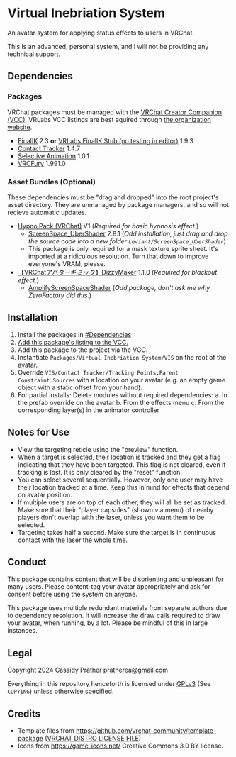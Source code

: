 # Virtual Inebriation System

An avatar system for applying status effects to users in VRChat.

This is an advanced, personal system, and I will not be providing any technical support.

## Dependencies

### Packages

VRChat packages must be managed with the [VRChat Creator Companion (VCC)](https://vcc.docs.vrchat.com/).
VRLabs VCC listings are best aquired through [the organization website](https://vrlabs.dev/packages/).

* [FinalIK](https://assetstore.unity.com/packages/tools/animation/final-ik-14290) 2.3 **or** [VRLabs FinalIK Stub (no testing in editor)](https://github.com/VRLabs/Final-IK-Stub) 1.9.3
* [Contact Tracker](https://github.com/VRLabs/Contact-Tracker) 1.4.7
* [Selective Animation](https://github.com/VRLabs/Selective-Animation) 1.0.1
* [VRCFury](https://vrcfury.com/) 1.991.0

### Asset Bundles (Optional)

These dependencies must be "drag and dropped" into the root project's asset directory. They are unmanaged by package managers, and so will not recieve automatic updates.

* [Hypno Pack (VRChat)](https://illuminatedvr.gumroad.com/l/hypnopack) V1 (_Required for basic hypnosis effect._)
    * [ScreenSpace_UberShader](https://github.com/Leviant/ScreenSpace_Ubershader) 2.8.1 (_Odd installation, just drag and drop the source code into a new folder `Leviant/ScreenSpace_UberShader`_)
    * This package is only required for a mask texture sprite sheet. It's imported at a ridiculous resolution. Turn that down to improve everyone's VRAM, please.
* [【VRChatアバターギミック】DizzyMaker](https://zerofactory.booth.pm/items/5209239) 1.1.0 (_Required for blackout effect._)
    * [AmplifyScreenSpaceShader](https://vrcmods.com/download/4300) (_Odd package, don't ask me why ZeroFactory did this._)


## Installation

1. Install the packages in [#Dependencies](#dependencies)
2. [Add this package's listing to the VCC.](https://cassidyprather.github.io/avatar-syringe/)
3. Add this package to the project via the VCC.
4. Instantiate `Packages/Virtual Inebriation System/VIS` on the root of the avatar.
5. Override `VIS/Contact Tracker/Tracking Points.Parent Constraint.Sources` with a location on your avatar (e.g. an empty game object with a static offset from your hand).
6. For partial installs: Delete modules without required dependencies:
a. In the prefab override on the avatar
b. From the effects menu
c. From the corresponding layer(s) in the animator controller

## Notes for Use

* View the targeting reticle using the "preview" function.
* When a target is selected, their location is tracked and they get a flag indicating that they have been targeted. This flag is not cleared, even if tracking is lost. It is only cleared by the "reset" function.
* You can select several sequentially. However, only one user may have their location tracked at a time. Keep this in mind for effects that depend on avatar position.
* If multiple users are on top of each other, they will all be set as tracked. Make sure that their "player capsules" (shown via menu) of nearby players don't overlap with the laser, unless you want them to be selected.
* Targeting takes half a second. Make sure the target is in continuous contact with the laser the whole time.

## Conduct

This package contains content that will be disorienting and unpleasant for many users. Please content-tag your avatar appropriately and ask for consent before using the system on anyone.

This package uses multiple redundant materials from separate authors due to dependency resolution. It will increase the draw calls required to draw your avatar, when running, by a lot. Please be mindful of this in large instances.

## Legal

Copyright 2024 Cassidy Prather <pratherea@gmail.com>

Everything in this repository henceforth is licensed under [GPLv3](https://www.gnu.org/licenses/gpl-3.0.html) (See `COPYING`) unless otherwise specified. 

## Credits

* Template files from https://github.com/vrchat-community/template-package ([VRCHAT DISTRO LICENSE FILE](https://github.com/vrchat-community/template-package/blob/d9cf13fe9f56867cbf7315a4dbbf1901bc1537ec/Packages/com.vrchat.core.bootstrap/License.md))
* Icons from https://game-icons.net/ Creative Commons 3.0 BY license.
